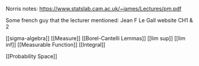 Norris notes: https://www.statslab.cam.ac.uk/~james/Lectures/pm.pdf

Some french guy that the lecturer mentioned:
Jean F Le Gall website CH1 & 2

[[sigma-algebra]]
[[Measure]]
[[Borel-Cantelli Lemmas]]
[[lim sup]]
[[lim inf]]
[[Measurable Function]]
[[Integral]]

[[Probability Space]]